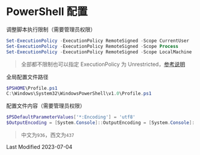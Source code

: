 # PowerShell 配置

调整脚本执行限制（需要管理员权限）

```powershell
Set-ExecutionPolicy -ExecutionPolicy RemoteSigned -Scope CurrentUser
Set-ExecutionPolicy -ExecutionPolicy RemoteSigned -Scope Process
Set-ExecutionPolicy -ExecutionPolicy RemoteSigned -Scope LocalMachine
```

> 全部都不限制也可以指定 ExecutionPolicy 为 Unrestricted，[参考说明](https://docs.microsoft.com/zh-cn/powershell/module/microsoft.powershell.core/about/about_execution_policies?view=powershell-7.2)

全局配置文件路径

```powershell
$PSHOME\Profile.ps1
C:\Windows\System32\WindowsPowerShell\v1.0\Profile.ps1
```

配置文件内容（需要管理员权限）

```powershell
$PSDefaultParameterValues['*:Encoding'] = 'utf8'
$OutputEncoding = [System.Console]::OutputEncoding = [System.Console]::InputEncoding = [System.Text.Encoding]::UTF8
```

> 中文为`936`，西文为`437`

Last Modified 2023-07-04
